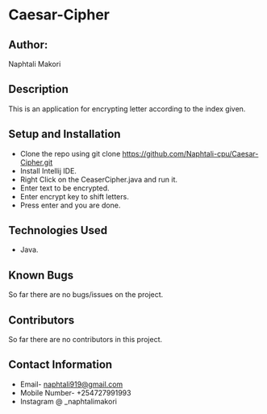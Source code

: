 # Caesar-Cipher
## Author:
Naphtali Makori

## Description
This is an application for encrypting letter according to the index given.

## Setup and Installation
* Clone the repo using git clone https://github.com/Naphtali-cpu/Caesar-Cipher.git
* Install Intellij IDE.
* Right Click on the CeaserCipher.java and run it.
* Enter text to be encrypted.
* Enter encrypt key to shift letters.
* Press enter and you are done.

## Technologies Used
* Java.

## Known Bugs
So far there are no bugs/issues on the project.

## Contributors
So far there are no contributors in this project.

## Contact Information
* Email- naphtali919@gmail.com
* Mobile Number- +254727991993
* Instagram @ _naphtalimakori
